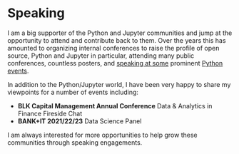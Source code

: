 # Speaking

I am a big supporter of the Python and Jupyter communities and jump at the opportunity to attend and contribute back to them. Over the years this has amounted to organizing internal conferences to raise the profile of open source, Python and Jupyter in particular, attending many public conferences, countless posters, and [speaking at some](https://2019.pycon.ca/talks/talk-111/) prominent [Python events](https://seattle2023.pydata.org/cfp/talk/83P9D7/). 

In addition to the Python/Jupyter world, I have been very happy to share my viewpoints for a number of events including:

* **BLK Capital Management Annual Conference** Data & Analytics in Finance Fireside Chat
* **BANK+IT 2021/22/23** Data Science Panel

I am always interested for more opportunities to help grow these communities through speaking engagements.
